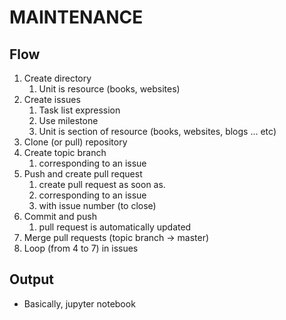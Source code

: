 # MAINTENANCE

## Flow

1. Create directory
   1. Unit is resource (books, websites)
2. Create issues
   1. Task list expression
   2. Use milestone
   3. Unit is section of resource (books, websites, blogs ... etc)
3. Clone (or pull) repository
4. Create topic branch
   1. corresponding to an issue
5. Push and create pull request
   1. create pull request as soon as.
   2. corresponding to an issue
   3. with issue number (to close)
6. Commit and push
   1. pull request is automatically updated
7. Merge pull requests (topic branch -> master)
8. Loop (from 4 to 7) in issues

## Output

- Basically, jupyter notebook
